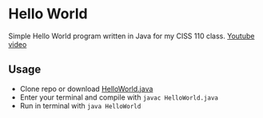 # Hello World

Simple Hello World program written in Java for my CISS 110 class. [Youtube video](https://youtu.be/cveQAoD7G40) 

## Usage

- Clone repo or download [HelloWorld.java](https://raw.githubusercontent.com/JavaByteYT/HelloWorld/master/HelloWorld.java)
- Enter your terminal and compile with `javac HelloWorld.java`
- Run in terminal with `java HelloWorld`

